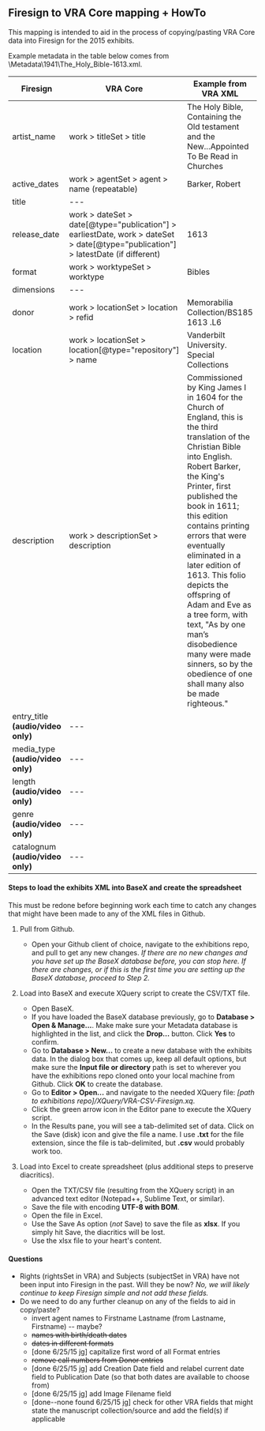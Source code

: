 ## Firesign to VRA Core mapping + HowTo

This mapping is intended to aid in the process of copying/pasting VRA Core data into Firesign for the 2015 exhibits.

Example metadata in the table below comes from \Metadata\1941\The_Holy_Bible-1613.xml.

| Firesign       | VRA Core                        | Example from VRA XML |
|----------------|---------------------------------|----------------------|
| artist_name                         | work > titleSet > title         | The Holy Bible, Containing the Old testament and the New...Appointed To Be Read in Churches |
| active_dates                        | work > agentSet > agent > name (repeatable)  | Barker, Robert |
| title                               | ---  | |
| release_date                        | work > dateSet > date[@type="publication"] > earliestDate, work > dateSet > date[@type="publication"] > latestDate (if different)   | 1613 |
| format                              | work > worktypeSet > worktype   | Bibles |
| dimensions                          | ---  | 
| donor                               | work > locationSet > location > refid   | Memorabilia Collection/BS185 1613 .L6 |
| location                            | work > locationSet > location[@type="repository"] > name   | Vanderbilt University. Special Collections |
| description                         | work > descriptionSet > description   | Commissioned by King James I in 1604 for the Church of England, this is the third translation of the Christian Bible into English. Robert Barker, the King's Printer, first published the book in 1611; this edition contains printing errors that were eventually eliminated in a later edition of 1613. This folio depicts the offspring of Adam and Eve as a tree form, with text, "As by one man’s disobedience many were made sinners, so by the obedience of one shall many also be made righteous." |
| entry_title **(audio/video only)**  | ---   |  |
| media_type  **(audio/video only)**  | ---   |  |
| length **(audio/video only)**       | ---   |  |
| genre **(audio/video only)**        | ---   |  |
| catalognum **(audio/video only)**   | ---   |  |

#### Steps to load the exhibits XML into BaseX and create the spreadsheet
This must be redone before beginning work each time to catch any changes that might have been made to any of the XML files in Github.

1. Pull from Github.
   * Open your Github client of choice, navigate to the exhibitions repo, and pull to get any new changes. *If there are no new changes and you have set up the BaseX database before, you can stop here. If there are changes, or if this is the first time you are setting up the BaseX database, proceed to Step 2.*

2. Load into BaseX and execute XQuery script to create the CSV/TXT file.
   * Open BaseX.
   * If you have loaded the BaseX database previously, go to **Database > Open &amp; Manage...**. Make make sure your Metadata database is highlighted in the list, and click the **Drop...** button. Click **Yes** to confirm.
   * Go to **Database > New...** to create a new database with the exhibits data. In the dialog box that comes up, keep all default options, but make sure the **Input file or directory** path is set to wherever you have the exhibitions repo cloned onto your local machine from Github. Click **OK** to create the database.
   * Go to **Editor > Open...** and navigate to the needed XQuery file: *[path to exhibitions repo]/XQuery/VRA-CSV-Firesign.xq*.
   * Click the green arrow icon in the Editor pane to execute the XQuery script.
   * In the Results pane, you will see a tab-delimited set of data. Click on the Save (disk) icon and give the file a name. I use **.txt** for the file extension, since the file is tab-delimited, but **.csv** would probably work too.

3. Load into Excel to create spreadsheet (plus additional steps to preserve diacritics).
   * Open the TXT/CSV file (resulting from the XQuery script) in an advanced text editor (Notepad++, Sublime Text, or similar).
   * Save the file with encoding **UTF-8 with BOM**.
   * Open the file in Excel.
   * Use the Save As option (*not* Save) to save the file as **xlsx**. If you simply hit Save, the diacritics will be lost.
   * Use the xlsx file to your heart's content.

#### Questions
* Rights (rightsSet in VRA) and Subjects (subjectSet in VRA) have not been input into Firesign in the past. Will they be now? *No, we will likely continue to keep Firesign simple and not add these fields.*
* Do we need to do any further cleanup on any of the fields to aid in copy/paste?
    - invert agent names to Firstname Lastname (from Lastname, Firstname) -- maybe?
    - ~~names with birth/death dates~~ 
    - ~~dates in different formats~~ 
    - [done 6/25/15 jg] capitalize first word of all Format entries
    - ~~remove call numbers from Donor entries~~ 
    - [done 6/25/15 jg] add Creation Date field and relabel current date field to Publication Date (so that both dates are available to choose from)
    - [done 6/25/15 jg] add Image Filename field
    - [done--none found 6/25/15 jg] check for other VRA fields that might state the manuscript collection/source and add the field(s) if applicable

